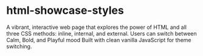 # html-showcase-styles
A vibrant, interactive web page that explores the power of HTML and all three CSS methods: inline, internal, and external. Users can switch between Calm, Bold, and Playful mood Built with clean vanilla JavaScript for theme switching.
